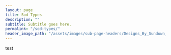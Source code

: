 ```yaml
---
layout: page
title: Sod Types
description: ""
subtitle: Subtitle goes here.
permalink: "/sod-types/"
header_image_path: "/assets/images/sub-page-headers/Designs_By_Sundown_View.jpg"
---
```


test